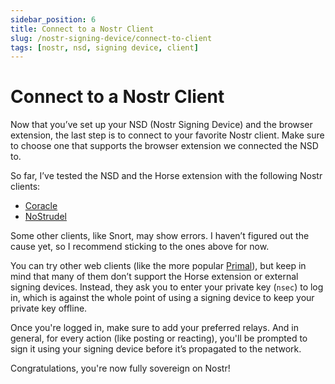 ```yaml
---
sidebar_position: 6
title: Connect to a Nostr Client
slug: /nostr-signing-device/connect-to-client
tags: [nostr, nsd, signing device, client]
---
```


# Connect to a Nostr Client

Now that you’ve set up your NSD (Nostr Signing Device) and the browser extension, the last step is to connect to your favorite Nostr client. Make sure to choose one that supports the browser extension we connected the NSD to.

So far, I’ve tested the NSD and the Horse extension with the following Nostr clients:

- [Coracle](https://coracle.social/)
- [NoStrudel](https://nostrudel.ninja/)

Some other clients, like Snort, may show errors. I haven’t figured out the cause yet, so I recommend sticking to the ones above for now.

You can try other web clients (like the more popular [Primal](https://primal.net/)), but keep in mind that many of them don’t support the Horse extension or external signing devices. Instead, they ask you to enter your private key (`nsec`) to log in, which is against the whole point of using a signing device to keep your private key offline.

Once you're logged in, make sure to add your preferred relays. And in general, for every action (like posting or reacting), you'll be prompted to sign it using your signing device before it’s propagated to the network.

Congratulations, you're now fully sovereign on Nostr!